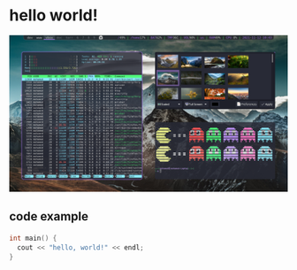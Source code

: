 # hello world!
![IMAGE OF MY DESKTOP](https://github.com/almahdimohamed627/skills-communicate-using-markdown/blob/start-markdown/vbox_001.png)

## code example

```cpp
int main() {
  cout << "hello, world!" << endl;
}
```


